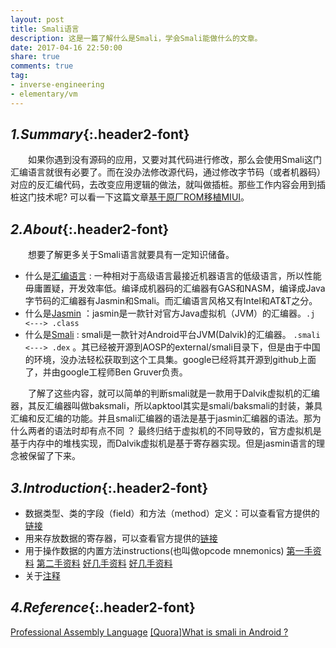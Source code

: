 ```yaml
---
layout: post
title: Smali语言
description: 这是一篇了解什么是Smali，学会Smali能做什么的文章。
date: 2017-04-16 22:50:00
share: true
comments: true
tag:
- inverse-engineering
- elementary/vm
---
```

## *1.Summary*{:.header2-font}
&emsp;&emsp;如果你遇到没有源码的应用，又要对其代码进行修改，那么会使用Smali这门汇编语言就很有必要了。而在没办法修改源代码，通过修改字节码（或者机器码）对应的反汇编代码，去改变应用逻辑的做法，就叫做插桩。那些工作内容会用到插桩这门技术呢? 可以看一下这篇文章[基于原厂ROM移植MIUI](http://www.miui.com/thread-409543-1-1.html)。

## *2.About*{:.header2-font}
&emsp;&emsp;想要了解更多关于Smali语言就要具有一定知识储备。

- 什么是[汇编语言](https://en.wikipedia.org/wiki/Assembly_language) : 一种相对于高级语言最接近机器语言的低级语言，所以性能毋庸置疑，开发效率低。编译成机器码的汇编器有GAS和NASM，编译成Java字节码的汇编器有Jasmin和Smali。而汇编语言风格又有Intel和AT&T之分。
- 什么是[Jasmin](http://jasmin.sourceforge.net/about.html) ：jasmin是一款针对官方Java虚拟机（JVM）的汇编器。``.j <---> .class``
- 什么是[Smali](https://github.com/JesusFreke/smali/wiki) : smali是一款针对Android平台JVM(Dalvik)的汇编器。 ``.smali <---> .dex`` 。其已经被开源到AOSP的external/smali目录下，但是由于中国的环境，没办法轻松获取到这个工具集。google已经将其开源到github上面了，并由google工程师Ben Gruver负责。

&emsp;&emsp;了解了这些内容，就可以简单的判断smali就是一款用于Dalvik虚拟机的汇编器，其反汇编器叫做baksmali，所以apktool其实是smali/baksmali的封装，兼具汇编和反汇编的功能。并且smali汇编器的语法是基于jasmin汇编器的语法。那为什么两者的语法时却有点不同 ？ 最终归结于虚拟机的不同导致的，官方虚拟机是基于内存中的堆栈实现，而Dalvik虚拟机是基于寄存器实现。但是jasmin语言的理念被保留了下来。

## *3.Introduction*{:.header2-font}

- 数据类型、类的字段（field）和方法（method）定义：可以查看官方提供的[链接](https://github.com/JesusFreke/smali/wiki/TypesMethodsAndFields)
- 用来存放数据的寄存器，可以查看官方提供的[链接](https://github.com/JesusFreke/smali/wiki/Registers)
- 用于操作数据的内置方法instructions(也叫做opcode mnemonics)
[第一手资料](https://source.android.com/devices/tech/dalvik/dalvik-bytecode)
[第二手资料](http://pallergabor.uw.hu/androidblog/dalvik_opcodes.html)
[好几手资料](https://smalinuxer.github.io/2015/12/07/smali-base-1.html#post__title) 
[好几手资料](http://www.jianshu.com/p/80d22f66e042)
- 关于[注释](http://blog.csdn.net/junjunyanyan/article/details/45726775)



## *4.Reference*{:.header2-font}
[Professional Assembly Language](http://blog.hit.edu.cn/jsx/upload/AT%EF%BC%86TAssemblyLanguage.pdf)
[[Quora]What is smali in Android ? ](https://www.quora.com/What-is-smali-in-Android)
